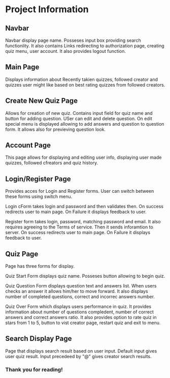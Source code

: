# Project Information

## Navbar
Navbar display page name. Posseses input box providing search functionlity. It also contains Links redirecting to authorization page, creating quiz menu, user account. It also provides logout function.


## Main Page
Displays information about Recently takien quizzes, followed creator and quizzes user might like based on best rating quizzes from followed creators.

## Create New Quiz Page
Allows for creation of new quiz. Contains input field for quiz name and button for adding question.
USer can edit and delete question. On edit special menu is displayed allowing to add answers and question to question form. It allows also for previeving question look.

## Account Page
This page allows for displaying and editing user info, displaying user made quizzes, followed cfreators and quiz history.

## Login/Register Page
Provides acces for Login and Register forms. User can switch between these forms using switch menu.

Login cForm takes login and password and then validates then. On success redirects user to main page. On Failure it displays feedback to user.

Register form takes login, password, matching password and email. It also requires agreeing to the Terms of service. Then it sends inforamtion to server.
On success redirects user to main page. On Failure it displays feedback to user.

## Quiz Page
Page has three forms for display.

Quiz Start Form displays quiz name. Posseses button allowing to begin quiz.

Quiz Question Form displays question text and answers list. When users checks an answer it allows him/her to move forward. It also displays number of completed questions, correct and incorrec answers number.

Quiz Over Form which displays users performance in quiz. It provides information about number of questions compledent, number of correct answers and correct answers ratio. It also provides option to rate quiz in stars from 1 to 5, button to vist creator page, restart quiz and exit to menu.

## Search Display Page
Page that displays search result based on user input.
Default input gives user quiz result. 
Input precedeed by "@" gives creator search results.

### Thank you for reading!
 


